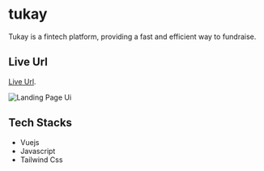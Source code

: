 # tukay

Tukay is a fintech platform, providing a fast and efficient way to fundraise.

## Live Url

 [Live Url](https://tukay-app-kohl.vercel.app).


![Landing Page Ui](../tukay/public/tukay_ui.png)

## Tech Stacks
- Vuejs
- Javascript
- Tailwind Css
